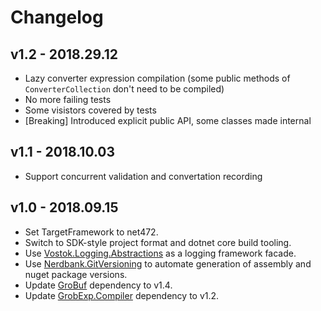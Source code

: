 # Changelog

## v1.2 - 2018.29.12
- Lazy converter expression compilation (some public methods of `ConverterCollection` don't need to be compiled)
- No more failing tests
- Some visistors covered by tests
- [Breaking] Introduced explicit public API, some classes made internal

## v1.1 - 2018.10.03
- Support concurrent validation and convertation recording

## v1.0 - 2018.09.15
- Set TargetFramework to net472.
- Switch to SDK-style project format and dotnet core build tooling.
- Use [Vostok.Logging.Abstractions](https://github.com/vostok/logging.abstractions) as a logging framework facade.
- Use [Nerdbank.GitVersioning](https://github.com/AArnott/Nerdbank.GitVersioning) to automate generation of assembly 
  and nuget package versions.
- Update [GroBuf](https://github.com/skbkontur/GroBuf) dependency to v1.4.
- Update [GrobExp.Compiler](https://github.com/skbkontur/GrobExp.Compiler) dependency to v1.2.
